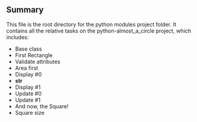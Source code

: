 ## Summary

This file is the root directory for the python modules project folder. It contains all the relative tasks on the python-almost_a_circle project, which includes:

* Base class
* First Rectangle
* Validate attributes
* Area first
* Display #0
* __str__
* Display #1
* Update #0
* Update #1
* And now, the Square!
* Square size